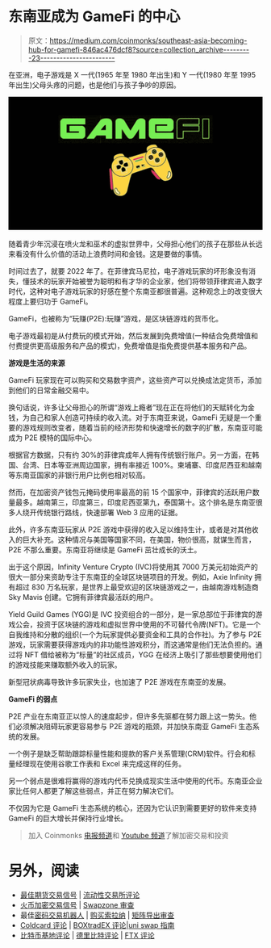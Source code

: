 # 东南亚成为 GameFi 的中心

> 原文：<https://medium.com/coinmonks/southeast-asia-becoming-hub-for-gamefi-846ac476dcf8?source=collection_archive---------23----------------------->

在亚洲，电子游戏是 X 一代(1965 年至 1980 年出生)和 Y 一代(1980 年至 1995 年出生)父母头疼的问题，也是他们与孩子争吵的原因。

![](img/83e75fac7ad115bee43ea56e4f1c6593.png)

随着青少年沉浸在喷火龙和巫术的虚拟世界中，父母担心他们的孩子在那些从长远来看没有什么价值的活动上浪费时间和金钱。这是要做的事情。

时间过去了，就要 2022 年了。在菲律宾马尼拉，电子游戏玩家的坏形象没有消失，懂技术的玩家开始被誉为聪明和有才华的企业家，他们将带领菲律宾进入数字时代，这种对电子游戏玩家的好感在整个东南亚都很普遍。这种观念上的改变很大程度上要归功于 GameFi。

GameFi，也被称为“玩赚(P2E):玩赚”游戏，是区块链游戏的货币化。

电子游戏最初是从付费玩的模式开始，然后发展到免费增值(一种结合免费增值和付费提供更高级服务和产品的模式)，免费增值是指免费提供基本服务和产品。

**游戏是生活的来源**

GameFi 玩家现在可以购买和交易数字资产，这些资产可以兑换成法定货币，添加到他们的日常金融交易中。

换句话说，许多让父母担心的所谓“游戏上瘾者”现在正在将他们的天赋转化为金钱，为自己和家人创造可持续的收入流。对于东南亚来说，GameFi 无疑是一个重要的游戏规则改变者，随着当前的经济形势和快速增长的数字的扩散，东南亚可能成为 P2E 模特的国际中心。

根据官方数据，只有约 30%的菲律宾成年人拥有传统银行账户。另一方面，在韩国、台湾、日本等亚洲周边国家，拥有率接近 100%。柬埔寨、印度尼西亚和越南等东南亚国家的非银行用户比例也相对较高。

然而，在加密资产钱包元掩码使用率最高的前 15 个国家中，菲律宾的活跃用户数量最多。越南第三，印度第三，印度尼西亚第九，泰国第十。这个排名是东南亚很多人绕开传统银行路线，快速部署 Web 3 应用的证据。

此外，许多东南亚玩家从 P2E 游戏中获得的收入足以维持生计，或者是对其他收入的巨大补充。这种情况与美国等国家不同，在美国，物价很高，就谋生而言，P2E 不那么重要。东南亚将继续是 GameFi 茁壮成长的沃土。

出于这个原因，Infinity Venture Crypto (IVC)将使用其 7000 万美元初始资产的很大一部分来资助专注于东南亚的全球区块链项目的开发。例如，Axie Infinity 拥有超过 830 万名玩家，是世界上最受欢迎的区块链游戏之一，由越南游戏制造商 Sky Mavis 创建。它拥有菲律宾最活跃的用户。

Yield Guild Games (YGG)是 IVC 投资组合的一部分，是一家总部位于菲律宾的游戏公会，投资于区块链的游戏和虚拟世界中使用的不可替代令牌(NFT)。它是一个自我维持和分散的组织(一个为玩家提供必要资金和工具的合作社)。为了参与 P2E 游戏，玩家需要获得游戏内的非功能性游戏积分，而这通常是他们无法负担的。通过将 NFT 借给被称为“标量”的社区成员，YGG 在经济上吸引了那些想要使用他们的游戏技能来赚取额外收入的玩家。

新型冠状病毒导致许多玩家失业，也加速了 P2E 游戏在东南亚的发展。

**GameFi 的弱点**

P2E 产业在东南亚正以惊人的速度起步，但许多先驱都在努力跟上这一势头。他们必须解决阻碍玩家更容易参与 P2E 游戏的瓶颈，并加快东南亚 GameFi 生态系统的发展。

一个例子是缺乏帮助跟踪标量性能和提款的客户关系管理(CRM)软件。行会和标量经理现在使用谷歌工作表和 Excel 来完成这样的任务。

另一个弱点是很难将赢得的游戏内代币兑换成现实生活中使用的代币。东南亚企业家比任何人都更了解这些弱点，并正在努力解决它们。

不仅因为它是 GameFi 生态系统的核心，还因为它认识到需要更好的软件来支持 GameFi 的巨大增长并保持行业增长。

> 加入 Coinmonks [电报频道](https://t.me/coincodecap)和 [Youtube 频道](https://www.youtube.com/c/coinmonks/videos)了解加密交易和投资

# 另外，阅读

*   [最佳期货交易信号](https://coincodecap.com/futures-trading-signals) | [流动性交易所评论](https://coincodecap.com/liquid-exchange-review)
*   [火币加密交易信号](https://coincodecap.com/huobi-crypto-trading-signals) | [Swapzone 审查](/coinmonks/swapzone-review-crypto-exchange-data-aggregator-e0ad78e55ed7)
*   最佳[密码交易机器人](https://coincodecap.com/best-crypto-trading-bots) | [购买索拉纳](https://coincodecap.com/buy-solana) | [矩阵导出审查](https://coincodecap.com/matrixport-review)
*   [Coldcard 评论](https://coincodecap.com/coldcard-review) | [BOXtradEX 评论](https://coincodecap.com/boxtradex-review)|[uni swap 指南](https://coincodecap.com/uniswap)
*   [比特币基地评论](/coinmonks/coinbase-review-6ef4e0f56064) | [德里比特评论](/coinmonks/deribit-review-options-fees-apis-and-testnet-2ca16c4bbdb2) | [FTX 评论](/coinmonks/ftx-crypto-exchange-review-53664ac1198f)